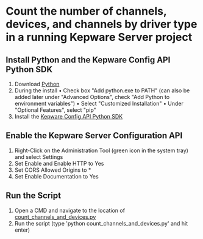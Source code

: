 # Count the number of channels, devices, and channels by driver type in a running Kepware Server project

## Install Python and the Kepware Config API Python SDK

1. Download [Python](https://www.python.org/downloads/)
2. During the install
    • Check box "Add python.exe to PATH" (can also be added later under "Advanced Options", check "Add Python to environment variables")
    • Select "Customized Installation"
    • Under "Optional Features", select "pip"
3. Install the [Kepware Config API Python SDK](https://github.com/PTCInc/Kepware-ConfigAPI-SDK-Python)

## Enable the Kepware Server Configuration API

1. Right-Click on the Administration Tool (green icon in the system tray) and select Settings
2. Set Enable and Enable HTTP to Yes
3. Set CORS Allowed Origins to *
4. Set Enable Documentation to Yes

## Run the Script

1. Open a CMD and navigate to the location of [count_channels_and_devices.py](count_channels_and_devices.py)
2. Run the script (type 'python count_channels_and_devices.py' and hit enter)
